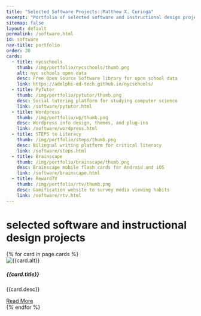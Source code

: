 ```yaml
---
title: "Selected Software Projects::Matthew X. Curinga"
excerpt: "Portfolio of selected software and instructional design projects."
sitemap: false
layout: default
permalink: /software.html
id: software
nav-title: portfolio
order: 30
cards:
  - title: nycschools
    thumb: /img/portfolio/nycschools/thumb.png
    alt: nyc schools open data
    desc: Free Open Source Software library for open school data
    link: https://adelphi-ed-tech.github.io/nycschools/
  - title: PyTutor
    thumb: /img/portfolio/pytutor/thumb.png
    desc: Social tutoring platform for studying computer science
    link: /software/pytutor.html
  - title: Wordpress
    thumb: /img/portfolio/wp/thumb.png
    desc: Wordpress info design, themes, and plug-ins
    link: /software/wordpress.html
  - title: STEPS to Literacy
    thumb: /img/portfolio/steps/thumb.png
    desc: Bilingual writing platform for critical literacy
    link: /software/steps.html
  - title: Brainscape
    thumb: /img/portfolio/brainscape/thumb.png
    desc: Brainscape mobile flash cards for Android and iOS
    link: /software/brainscape.html
  - title: RewardTV
    thumb: /img/portfolio/rtv/thumb.png
    desc: Gamification website to survey media viewing habits
    link: /software/rtv.html
---
```

<h1>selected software and instructional design projects</h1>


<div id="ProjectGallery" class="container">
    <div class="row">
    {% for card in page.cards %}
        <div class="col-md-4 col-sm-1">
            <div class="card">
                <img src="{{card.thumb}}" class="card-img-top" alt="{{card.alt}}">
                <div class="card-body">
                    <h5 class="card-title">{{card.title}}</h5>
                    <p class="card-text">{{card.desc}}</p>
                    <a href="{{card.link}}" class="btn btn-primary">Read More</a>
                </div>
            </div>
        </div>
    {% endfor %}
    </div>
</div>


